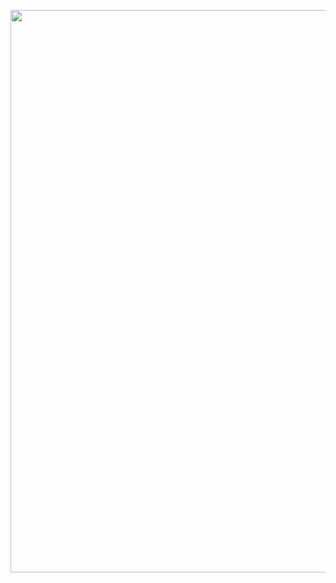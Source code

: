 
<p align="center">
<img width="900px" src="https://user-images.githubusercontent.com/80118217/210852313-3c19f631-971f-469a-a987-9728ae94a3d7.JPG">
</p>
